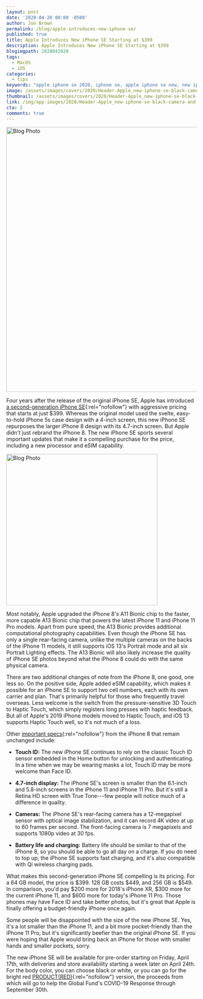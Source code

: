 ```yaml
---
layout: post
date: '2020-04-20 00:00 -0500'
author: Jon Brown
permalink: /blog/apple-introduces-new-iphone-se/
published: true
title: Apple Introduces New iPhone SE Starting at $399
description: Apple Introduces New iPhone SE Starting at $399
blogimgpath: 2020042020
tags:
  - MacOS
  - iOS
categories:
  - tips
keywords: "apple iphone se 2020, iphone se, apple iphone se new, new iphone se"
image: /assets/images/covers/2020/Header-Apple_new-iphone-se-black-camera-and-touch-id_04152020.jpg
thumbnail: /assets/images/covers/2020/Header-Apple_new-iphone-se-black-camera-and-touch-id_04152020.jpg
link: /img/app-images/2020/Header-Apple_new-iphone-se-black-camera-and-touch-id_04152020.jpg
cta: 2
comments: true
---
```

<img alt="Blog Photo" src="{{ site.site_cdn }}/assets/images/blog/2020/2020042020/image1.jpg" class="img-fluid rounded m-2" width="700" />

Four years after the release of the original iPhone SE, Apple has
introduced [a second-generation iPhone
SE](https://www.apple.com/iphone-se/){:rel="nofollow"} with aggressive
pricing that starts at just \$399. Whereas the original model used the
svelte, easy-to-hold iPhone 5s case design with a 4-inch screen, this
new iPhone SE repurposes the larger iPhone 8 design with its 4.7-inch
screen. But Apple didn't just rebrand the iPhone 8. The new iPhone SE
sports several important updates that make it a compelling purchase for
the price, including a new processor and eSIM
capability.

<img alt="Blog Photo" src="{{ site.site_cdn }}/assets/images/blog/2020/2020042020/image2.jpg" class="img-fluid rounded m-2" width="400" />

Most notably, Apple upgraded the iPhone 8's A11 Bionic chip to the
faster, more capable A13 Bionic chip that powers the latest iPhone 11
and iPhone 11 Pro models. Apart from pure speed, the A13 Bionic provides
additional computational photography capabilities. Even though the
iPhone SE has only a single rear-facing camera, unlike the multiple
cameras on the backs of the iPhone 11 models, it still supports iOS 13's
Portrait mode and all six Portrait Lighting effects. The A13 Bionic will
also likely increase the quality of iPhone SE photos beyond what the
iPhone 8 could do with the same physical camera.

There are two additional changes of note from the iPhone 8, one good,
one less so. On the positive side, Apple added eSIM capability, which
makes it possible for an iPhone SE to support two cell numbers, each
with its own carrier and plan. That's primarily helpful for those who
frequently travel overseas. Less welcome is the switch from the
pressure-sensitive 3D Touch to Haptic Touch, which simply registers long
presses with haptic feedback. But all of Apple's 2019 iPhone models
moved to Haptic Touch, and iOS 13 supports Haptic Touch well, so it's
not much of a loss.

Other [important
specs](https://www.apple.com/iphone-se/specs/){:rel="nofollow"} from the
iPhone 8 that remain unchanged include:

-   **Touch ID:** The new iPhone SE continues to rely on the classic
    Touch ID sensor embedded in the Home button for unlocking and
    authenticating. In a time when we may be wearing masks a lot, Touch
    ID may be more welcome than Face ID.

-   **4.7-inch display:** The iPhone SE's screen is smaller than the
    6.1-inch and 5.8-inch screens in the iPhone 11 and iPhone 11 Pro.
    But it's still a Retina HD screen with True Tone---few people will
    notice much of a difference in quality.

-   **Cameras:** The iPhone SE's rear-facing camera has a 12-megapixel
    sensor with optical image stabilization, and it can record 4K video
    at up to 60 frames per second. The front-facing camera is 7
    megapixels and supports 1080p video at 30 fps.

-   **Battery life and charging:** Battery life should be similar to
    that of the iPhone 8, so you should be able to go all day on a
    charge. If you do need to top up, the iPhone SE supports fast
    charging, and it's also compatible with Qi wireless charging pads.

What makes this second-generation iPhone SE compelling is its pricing.
For a 64 GB model, the price is \$399. 128 GB costs \$449, and 256 GB is
\$549. In comparison, you'd pay \$200 more for 2018's iPhone XR, \$300
more for the current iPhone 11, and \$600 more for today's iPhone 11
Pro. Those phones may have Face ID and take better photos, but it's
great that Apple is finally offering a budget-friendly iPhone once
again.

Some people will be disappointed with the size of the new iPhone SE.
Yes, it's a lot smaller than the iPhone 11, and a bit more
pocket-friendly than the iPhone 11 Pro, but it's significantly beefier
than the original iPhone SE. If you were hoping that Apple would bring
back an iPhone for those with smaller hands and smaller pockets, sorry.

The new iPhone SE will be available for pre-order starting on Friday,
April 17th, with deliveries and store availability starting a week later
on April 24th. For the body color, you can choose black or white, or you
can go for the bright red
[PRODUCT(RED)](https://www.apple.com/product-red/){:rel="nofollow"}
version, the proceeds from which will go to help the Global Fund's
COVID-19 Response through September 30th.